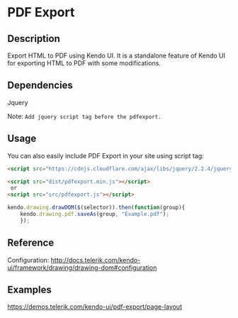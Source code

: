 # PDF Export

## Description
Export HTML to PDF using Kendo UI.
It is a standalone feature of Kendo UI for exporting HTML to PDF with some modifications.

## Dependencies
Jquery

Note: `Add jquery script tag before the pdfexport.`

## Usage
You can also easily include PDF Export in your site using script tag:

``` HTML
<script src="https://cdnjs.cloudflare.com/ajax/libs/jquery/2.2.4/jquery.min.js"></script>

<script src="dist/pdfexport.min.js"></script>
 or
<script src="src/pdfexport.js"></script>
```

``` Javascript
kendo.drawing.drawDOM($(selector)).then(function(group){
    kendo.drawing.pdf.saveAs(group, "Example.pdf");
    });

```
## Reference
Configuration:  http://docs.telerik.com/kendo-ui/framework/drawing/drawing-dom#configuration

## Examples
https://demos.telerik.com/kendo-ui/pdf-export/page-layout
